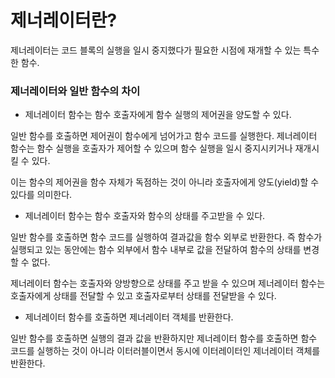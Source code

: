 # 제너레이터란?

제너레이터는 코드 블록의 실행을 일시 중지했다가 필요한 시점에 재개할 수 있는 특수한 함수.

### 제너레이터와 일반 함수의 차이

-   제너레이터 함수는 함수 호출자에게 함수 실행의 제어권을 양도할 수 있다.

일반 함수를 호출하면 제어권이 함수에게 넘어가고 함수 코드를 실행한다. 제너레이터 함수는 함수 실행을 호출자가 제어할 수 있으며 함수 실행을 일시 중지시키거나 재개시킬 수 있다.

이는 함수의 제어권을 함수 자체가 독점하는 것이 아니라 호출자에게 양도(yield)할 수 있다를 의미한다.

-   제너레이터 함수는 함수 호출자와 함수의 상태를 주고받을 수 있다.

일반 함수를 호출하면 함수 코드를 실행하여 결과값을 함수 외부로 반환한다. 즉 함수가 실행되고 있는 동안에는 함수 외부에서 함수 내부로 값을 전달하여 함수의 상태를 변경할 수 없다.

제너레이터 함수는 호출자와 양방향으로 상태를 주고 받을 수 있으며 제너레이터 함수는 호출자에게 상태를 전달할 수 있고 호출자로부터 상태를 전달받을 수 있다.

-   제너레이터 함수를 호출하면 제너레이터 객체를 반환한다.

일반 함수를 호출하면 실행의 결과 값을 반환하지만 제너레이터 함수를 호출하면 함수 코드를 실행하는 것이 아니라 이터러블이면서 동시에 이터레이터인 제너레이터 객체를 반환한다.
